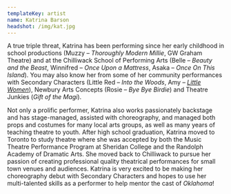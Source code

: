```yaml
---
templateKey: artist
name: Katrina Barson
headshot: /img/kat.jpg
---
```



A true triple threat, Katrina has been performing since her early childhood in school productions (Muzzy – *Thoroughly Modern Millie*, GW Graham Theatre) and at the Chilliwack School of Performing Arts (Belle – *Beauty and the Beast*, Winnifred – *Once Upon a Mattress*, Asaka – *Once On This Island*). You may also know her from some of her community performances with Secondary Characters (Little Red – *Into the Woods*, Amy – [*Little Women*](/shows/little-women)), Newbury Arts Concepts (Rosie – *Bye Bye Birdie*) and Theatre Junkies (*Gift of the Magi*). 

Not only a prolific performer, Katrina also works passionately backstage and has stage-managed, assisted with choreography, and managed both props and costumes for many local arts groups, as well as many years of teaching theatre to youth. After high school graduation, Katrina moved to Toronto to study theatre where she was accepted by both the Music Theatre Performance Program at Sheridan College and the Randolph Academy of Dramatic Arts. She moved back to Chilliwack to pursue her passion of creating professional quality theatrical performances for small town venues and audiences. Katrina is very excited to be making her choreography debut with Secondary Characters and hopes to use her multi-talented skills as a performer to help mentor the cast of *Oklahoma*!
